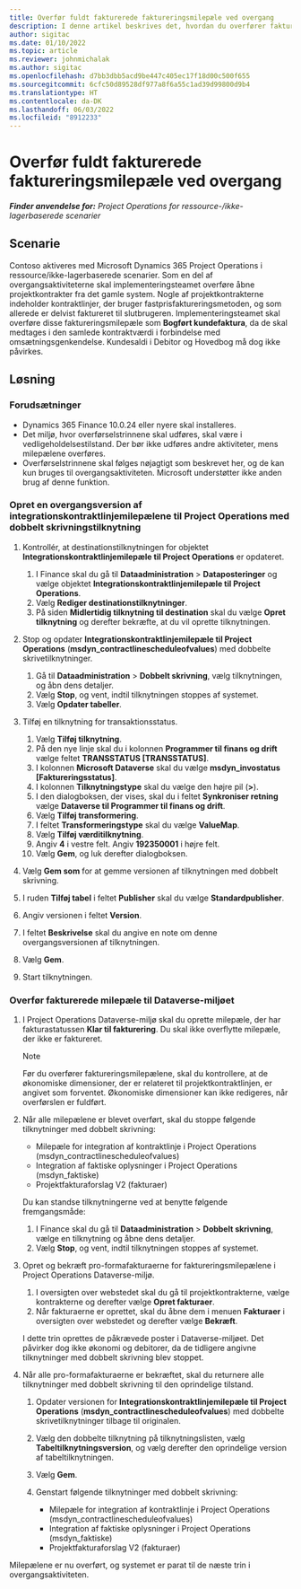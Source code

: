 ```yaml
---
title: Overfør fuldt fakturerede faktureringsmilepæle ved overgang
description: I denne artikel beskrives det, hvordan du overfører faktureringsmilepæle for fast pris, som er faktureret til kunden på åbne projektkontrakter inden startdatoen.
author: sigitac
ms.date: 01/10/2022
ms.topic: article
ms.reviewer: johnmichalak
ms.author: sigitac
ms.openlocfilehash: d7bb3dbb5acd9be447c405ec17f18d00c500f655
ms.sourcegitcommit: 6cfc50d89528df977a8f6a55c1ad39d99800d9b4
ms.translationtype: HT
ms.contentlocale: da-DK
ms.lasthandoff: 06/03/2022
ms.locfileid: "8912233"
---
```

# <a name="migrate-fully-invoiced-billing-milestones-at-cutover"></a>Overfør fuldt fakturerede faktureringsmilepæle ved overgang

_**Finder anvendelse for:** Project Operations for ressource-/ikke-lagerbaserede scenarier_

## <a name="scenario"></a>Scenarie

Contoso aktiveres med Microsoft Dynamics 365 Project Operations i ressource/ikke-lagerbaserede scenarier. Som en del af overgangsaktiviteterne skal implementeringsteamet overføre åbne projektkontrakter fra det gamle system. Nogle af projektkontrakterne indeholder kontraktlinjer, der bruger fastprisfaktureringsmetoden, og som allerede er delvist faktureret til slutbrugeren. Implementeringsteamet skal overføre disse faktureringsmilepæle som **Bogført kundefaktura**, da de skal medtages i den samlede kontraktværdi i forbindelse med omsætningsgenkendelse. Kundesaldi i Debitor og Hovedbog må dog ikke påvirkes.

## <a name="solution"></a>Løsning

### <a name="prerequisites"></a>Forudsætninger

- Dynamics 365 Finance 10.0.24 eller nyere skal installeres.
- Det miljø, hvor overførselstrinnene skal udføres, skal være i vedligeholdelsestilstand. Der bør ikke udføres andre aktiviteter, mens milepælene overføres.
- Overførselstrinnene skal følges nøjagtigt som beskrevet her, og de kan kun bruges til overgangsaktiviteten. Microsoft understøtter ikke anden brug af denne funktion.

### <a name="create-a-cutover-version-of-the-project-operations-integration-contract-line-milestones-dual-write-map"></a>Opret en overgangsversion af integrationskontraktlinjemilepælene til Project Operations med dobbelt skrivningstilknytning 

1. Kontrollér, at destinationstilknytningen for objektet **Integrationskontraktlinjemilepæle til Project Operations** er opdateret. 

    1. I Finance skal du gå til **Dataadministration** \> **Dataposteringer** og vælge objektet **Integrationskontraktlinjemilepæle til Project Operations**. 
    2. Vælg **Rediger destinationstilknytninger**. 
    3. På siden **Midlertidig tilknytning til destination** skal du vælge **Opret tilknytning** og derefter bekræfte, at du vil oprette tilknytningen.

2. Stop og opdater **Integrationskontraktlinjemilepæle til Project Operations** (**msdyn\_contractlinescheduleofvalues**) med dobbelte skrivetilknytninger. 

    1. Gå til **Dataadministration** \> **Dobbelt skrivning**, vælg tilknytningen, og åbn dens detaljer. 
    2. Vælg **Stop**, og vent, indtil tilknytningen stoppes af systemet. 
    3. Vælg **Opdater tabeller**.

3. Tilføj en tilknytning for transaktionsstatus.

    1. Vælg **Tilføj tilknytning**.
    2. På den nye linje skal du i kolonnen **Programmer til finans og drift** vælge feltet **TRANSSTATUS \[TRANSSTATUS\]**.
    3. I kolonnen **Microsoft Dataverse** skal du vælge **msdyn\_invostatus \[Faktureringsstatus\]**.
    4. I kolonnen **Tilknytningstype** skal du vælge den højre pil (**\>**).
    5. I den dialogboksen, der vises, skal du i feltet **Synkroniser retning** vælge **Dataverse til Programmer til finans og drift**.
    6. Vælg **Tilføj transformering**.
    7. I feltet **Transformeringstype** skal du vælge **ValueMap**.
    8. Vælg **Tilføj værditilknytning**.
    9. Angiv **4** i vestre felt. Angiv **192350001** i højre felt. 
    10. Vælg **Gem**, og luk derefter dialogboksen.

4. Vælg **Gem som** for at gemme versionen af tilknytningen med dobbelt skrivning. 
5. I ruden **Tilføj tabel** i feltet **Publisher** skal du vælge **Standardpublisher**.
6. Angiv versionen i feltet **Version**.
7. I feltet **Beskrivelse** skal du angive en note om denne overgangsversionen af tilknytningen. 
8. Vælg **Gem**.
9. Start tilknytningen.

### <a name="migrate-invoiced-milestones-to-the-dataverse-environment"></a>Overfør fakturerede milepæle til Dataverse-miljøet

1. I Project Operations Dataverse-miljø skal du oprette milepæle, der har fakturastatussen **Klar til fakturering**. Du skal ikke overflytte milepæle, der ikke er faktureret.

    > [!NOTE]
    > Før du overfører faktureringsmilepælene, skal du kontrollere, at de økonomiske dimensioner, der er relateret til projektkontraktlinjen, er angivet som forventet. Økonomiske dimensioner kan ikke redigeres, når overførslen er fuldført.

2. Når alle milepælene er blevet overført, skal du stoppe følgende tilknytninger med dobbelt skrivning:

    - Milepæle for integration af kontraktlinje i Project Operations (msdyn\_contractlinescheduleofvalues)
    - Integration af faktiske oplysninger i Project Operations (msdyn\_faktiske)
    - Projektfakturaforslag V2 (fakturaer)

    Du kan standse tilknytningerne ved at benytte følgende fremgangsmåde:

    1. I Finance skal du gå til **Dataadministration** \> **Dobbelt skrivning**, vælge en tilknytning og åbne dens detaljer.
    2. Vælg **Stop**, og vent, indtil tilknytningen stoppes af systemet.

3. Opret og bekræft pro-formafakturaerne for faktureringsmilepælene i Project Operations Dataverse-miljø. 

    1. I oversigten over webstedet skal du gå til projektkontrakterne, vælge kontrakterne og derefter vælge **Opret fakturaer**.
    2. Når fakturaerne er oprettet, skal du åbne dem i menuen **Fakturaer** i oversigten over webstedet og derefter vælge **Bekræft**.

    I dette trin oprettes de påkrævede poster i Dataverse-miljøet. Det påvirker dog ikke økonomi og debitorer, da de tidligere angivne tilknytninger med dobbelt skrivning blev stoppet.

4. Når alle pro-formafakturaerne er bekræftet, skal du returnere alle tilknytninger med dobbelt skrivning til den oprindelige tilstand.

    1. Opdater versionen for **Integrationskontraktlinjemilepæle til Project Operations** (**msdyn\_contractlinescheduleofvalues**) med dobbelte skrivetilknytninger tilbage til originalen. 
    2. Vælg den dobbelte tilknytning på tilknytningslisten, vælg **Tabeltilknytningsversion**, og vælg derefter den oprindelige version af tabeltilknytningen.
    3. Vælg **Gem**.
    4. Genstart følgende tilknytninger med dobbelt skrivning:

        - Milepæle for integration af kontraktlinje i Project Operations (msdyn\_contractlinescheduleofvalues)
        - Integration af faktiske oplysninger i Project Operations (msdyn\_faktiske)
        - Projektfakturaforslag V2 (fakturaer)

Milepælene er nu overført, og systemet er parat til de næste trin i overgangsaktiviteten.
